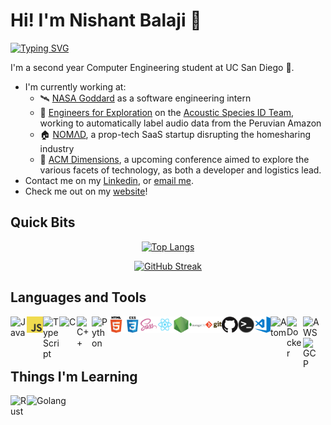 # Hi! I'm Nishant Balaji 👋

<!-- https://github.com/DenverCoder1/readme-typing-svg -->
[![Typing SVG](https://readme-typing-svg.herokuapp.com/?lines=Computer+Engineer;Developer;Student)](https://git.io/typing-svg)

I'm a second year Computer Engineering student at UC San Diego 🔱.

- I'm currently working at:
  - 🛰 [NASA Goddard](https://www.nasa.gov/goddard) as a software engineering intern
  - 🦜 [Engineers for Exploration](http://e4e.ucsd.edu/) on the [Acoustic Species ID Team](http://e4e.ucsd.edu/acoustic-species-identification), working to automatically label audio data from the Peruvian Amazon
  - 🏠 [NOMΛD](https://visitnomad.com/), a prop-tech SaaS startup disrupting the homesharing industry
  - 💠 [ACM Dimensions](https://github.com/acmucsd), a upcoming conference aimed to explore the various facets of technology, as both a developer and logistics lead.
- Contact me on my [Linkedin](https://www.linkedin.com/in/nishantbalaji/), or [email me](mailto:nishantb1130@gmail.com).
- Check me out on my [website](http://nishantbalaji.me/)!


## Quick Bits
<!-- https://github.com/anuraghazra/github-readme-stats -->
<div align="center">
  
[![Top Langs](https://github-readme-stats.vercel.app/api/top-langs/?username=nishantbalaji&layout=compact&hide=css,jupyter%20notebook&langs_count=5&hide_border=true&card_width=450&bg_color=FFFFFF00&title_color=B3B3B3&text_color=B3B3B3)](https://github.com/anuraghazra/github-readme-stats) 

<!-- https://github.com/DenverCoder1/github-readme-streak-stats -->
[![GitHub Streak](http://github-readme-streak-stats.herokuapp.com?user=nishantbalaji&hide_border=true&background=FFFFFF00&currStreakNum=FF924F&sideNums=B3B3B3&sideLabels=8F8F8F&dates=717171)](https://git.io/streak-stats)

</div>

## Languages and Tools

<img align="left" alt="Java" width="26px" src="https://user-images.githubusercontent.com/44332326/127751758-e0718df9-046f-4adc-b77f-87907a99d8f8.png" />
<img align="left" alt="JavaScript" width="26px" src="https://raw.githubusercontent.com/github/explore/80688e429a7d4ef2fca1e82350fe8e3517d3494d/topics/javascript/javascript.png" />
<img align="left" alt="TypeScript" width="26px" src="https://user-images.githubusercontent.com/44332326/127034527-735e1477-2277-448b-b334-1fff2c35d694.png" />
<img align="left" alt="C" width="28px" src="https://user-images.githubusercontent.com/44332326/126879929-4ff551b8-1025-445b-b25d-e81f2aa8c8cd.png" />
<img align="left" alt="C++" width="24px" src="https://user-images.githubusercontent.com/44332326/126880643-e4ac2a1d-f026-40ad-a56c-69196c676284.png" />
<img align="left" alt="Python" width="26px" src="https://user-images.githubusercontent.com/44332326/127032054-578b242c-0208-4820-b865-07ed5f57b108.png" />
<img align="left" alt="HTML5" width="26px" src="https://raw.githubusercontent.com/github/explore/80688e429a7d4ef2fca1e82350fe8e3517d3494d/topics/html/html.png" />
<img align="left" alt="CSS3" width="26px" src="https://raw.githubusercontent.com/github/explore/80688e429a7d4ef2fca1e82350fe8e3517d3494d/topics/css/css.png" />
<img align="left" alt="Sass" width="26px" src="https://raw.githubusercontent.com/github/explore/80688e429a7d4ef2fca1e82350fe8e3517d3494d/topics/sass/sass.png" />
<img align="left" alt="React" width="26px" src="https://raw.githubusercontent.com/github/explore/80688e429a7d4ef2fca1e82350fe8e3517d3494d/topics/react/react.png" />
<img align="left" alt="Node.js" width="26px" src="https://raw.githubusercontent.com/github/explore/80688e429a7d4ef2fca1e82350fe8e3517d3494d/topics/nodejs/nodejs.png" />
<img align="left" alt="MongoDB" width="26px" src="https://raw.githubusercontent.com/github/explore/80688e429a7d4ef2fca1e82350fe8e3517d3494d/topics/mongodb/mongodb.png" />
<img align="left" alt="Git" width="26px" src="https://raw.githubusercontent.com/github/explore/80688e429a7d4ef2fca1e82350fe8e3517d3494d/topics/git/git.png" />
<img align="left" alt="GitHub" width="26px" src="https://raw.githubusercontent.com/github/explore/78df643247d429f6cc873026c0622819ad797942/topics/github/github.png" />
<img align="left" alt="Terminal" width="26px" src="https://raw.githubusercontent.com/github/explore/80688e429a7d4ef2fca1e82350fe8e3517d3494d/topics/terminal/terminal.png" />
<img align="left" alt="Visual Studio Code" width="26px" src="https://raw.githubusercontent.com/github/explore/80688e429a7d4ef2fca1e82350fe8e3517d3494d/topics/visual-studio-code/visual-studio-code.png" />
<img align="left" alt="Atom" width="26px" src="https://user-images.githubusercontent.com/44332326/127031867-97712f98-847e-4e9d-9e19-917d81e441f4.png" />
<img align="left" alt="Docker" width="26px" src="https://user-images.githubusercontent.com/44332326/127984598-11ad8e81-a31e-4a58-a175-051c5df8a7a7.png" />
<img align="left" alt="AWS" width="26px" src="https://user-images.githubusercontent.com/44332326/127984688-846f0651-fba6-47e5-a948-6ea77e1d734a.png" />
<img align="left" alt="GCP" width="26px" src="https://user-images.githubusercontent.com/44332326/127984766-ccf40810-40be-4485-948a-bbf7894e623b.png" />

<br />
<br />



## Things I'm Learning
<img align="left" alt="Rust" width="26px" src="https://user-images.githubusercontent.com/44332326/127751551-79ec900e-5fde-4510-b1a9-2df0aa0d36fb.png" />
<img align="left" alt="Golang" height="22px" src="https://user-images.githubusercontent.com/44332326/127766564-63da864d-49d8-4543-b1ab-f27726e2a2bb.png" />



<br />

<br />


<!--
[![Nishant's github stats](https://github-readme-stats.vercel.app/api?username=NishantBalaji&layout=compact)](https://github.com/anuraghazra/github-readme-stats)
**NishantBalaji/NishantBalaji** is a ✨ _special_ ✨ repository because its `README.md` (this file) appears on your GitHub profile.
Here are some ideas to get you started:

- 🔭 I’m currently working on ...
- 🌱 I’m currently learning ...
- 👯 I’m looking to collaborate on ...
- 🤔 I’m looking for help with ...
- 💬 Ask me about ...
- 📫 How to reach me: ...
- 😄 Pronouns: ...
- ⚡ Fun fact: ...
-->
